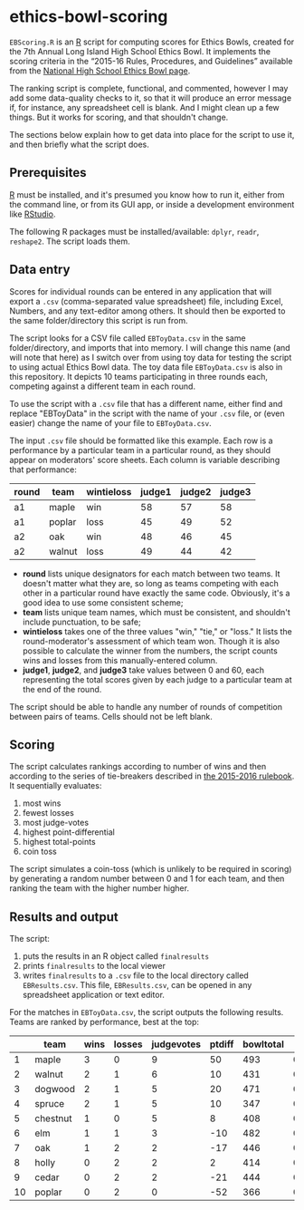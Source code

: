 # ethics-bowl-scoring

`EBScoring.R` is an [R](https://www.r-project.org/about.html) script for computing scores for Ethics Bowls, created for the 7th Annual Long Island High School Ethics Bowl. It implements the scoring criteria in the “2015-16 Rules, Procedures, and Guidelines” available from the [National High School Ethics Bowl  page](http://nhseb.unc.edu/nhseb-rules/).

The ranking script is complete, functional, and commented, however I may add some data-quality checks to it, so that it will produce an error message if, for instance, any spreadsheet cell is blank. And I might clean up a few things. But it works for scoring, and that shouldn't change.

The sections below explain how to get data into place for the script to use it, and then briefly what the script does.

## Prerequisites

[R](https://www.r-project.org) must be installed, and it's presumed you know how to run it, either from the command line, or from its GUI app, or inside a development environment like [RStudio](https://www.rstudio.com/products/rstudio/).

The following R packages must be installed/available: `dplyr`, `readr`, `reshape2`. The script loads them.

## Data entry

Scores for individual rounds can be entered in any application that will export a `.csv` (comma-separated value spreadsheet) file, including Excel, Numbers, and any text-editor among others. It should then be exported to the same folder/directory this script is run from.

The script looks for a CSV file called `EBToyData.csv` in the same folder/directory, and imports that into memory. I will change this name (and will note that here) as I switch over from using toy data for testing the script to using actual Ethics Bowl data. The toy data file `EBToyData.csv` is also in this repository. It depicts 10 teams participating in three rounds each, competing against a different team in each round.

To use the script with a `.csv` file that has a different name, either find and replace "EBToyData" in the script with the name of your `.csv`  file, or (even easier) change the name of your file to `EBToyData.csv`.

The input `.csv` file should be formatted like this example. Each row is a performance by a particular team in a particular round, as they should appear on moderators' score sheets. Each column is variable describing that performance:

| round | team   | wintieloss | judge1 | judge2 | judge3 |
|-------|--------|------------|--------|--------|--------|
| a1    | maple  | win        | 58     | 57     | 58     |
| a1    | poplar | loss       | 45     | 49     | 52     |
| a2    | oak    | win        | 48     | 46     | 45     |
| a2    | walnut | loss       | 49     | 44     | 42     |

 * **round** lists unique designators for each match between two teams. It doesn't matter what they are, so long as teams competing with each other in a particular round have exactly the same code. Obviously, it's a good idea to use some consistent scheme;
 * **team** lists unique team names, which must be consistent, and shouldn't include punctuation, to be safe;
 * **wintieloss** takes one of the three values "win," "tie," or "loss." It lists the round-moderator's assessment of which team won. Though it is also possible to calculate the winner from the numbers, the script counts wins and losses from this manually-entered column.
 * **judge1**, **judge2**, and **judge3** take values between 0 and 60, each representing the total scores given by each judge to a particular team at the end of the round.
 
The script should be able to handle any number of rounds of competition between pairs of teams. Cells should not be left blank.

## Scoring

The script calculates rankings according to number of wins and then according to the series of tie-breakers described in [the 2015-2016 rulebook](https://nhseb.unc.edu/files/2012/04/NHSEB-2015-16-Rules-Procedures-and-Guidelines.pdf). It sequentially evaluates:  

 1. most wins
 2. fewest losses
 3. most judge-votes
 4. highest point-differential
 5. highest total-points
 6. coin toss
 
The script simulates a coin-toss (which is unlikely to be required in scoring) by generating a random number between 0 and 1 for each team, and then ranking the team with the higher number higher.

## Results and output

The script:

 1. puts the results in an R object called `finalresults`
 2. prints `finalresults` to the local viewer
 3. writes `finalresults` to a `.csv` file to the local directory called `EBResults.csv`. This file, `EBResults.csv`, can be opened in any spreadsheet application or text editor.
 
For the matches in `EBToyData.csv`, the script outputs the following results. Teams are ranked by performance, best at the top:
 
|  | team     | wins | losses | judgevotes | ptdiff | bowltotal | random                   |
|------|----------|--------|------------|--------|-----------|--------|--------------------|
| 1    | maple    | 3      | 0          | 9      | 50        | 493    | 0.22543  |
| 2    | walnut   | 2      | 1          | 6      | 10        | 431    | 0.42967  |
| 3    | dogwood  | 2      | 1          | 5      | 20        | 471    | 0.42690  |
| 4    | spruce   | 2      | 1          | 5      | 10        | 347    | 0.61582  |
| 5    | chestnut | 1      | 0          | 5      | 8         | 408    | 0.30676  |
| 6    | elm      | 1      | 1          | 3      | -10       | 482    | 0.69310  |
| 7    | oak      | 1      | 2          | 2      | -17       | 446    | 0.27453  |
| 8    | holly    | 0      | 2          | 2      | 2         | 414    | 0.08513  |
| 9    | cedar    | 0      | 2          | 2      | -21       | 444    | 0.50747  |
| 10   | poplar   | 0      | 2          | 0      | -52       | 366    | 0.27230  | 